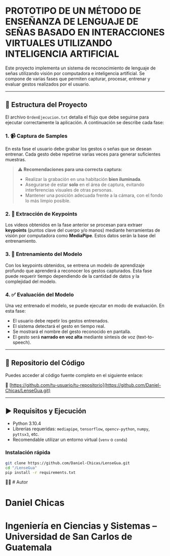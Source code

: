 # PROTOTIPO DE UN MÉTODO DE ENSEÑANZA DE LENGUAJE DE SEÑAS BASADO EN INTERACCIONES VIRTUALES UTILIZANDO INTELIGENCIA ARTIFICIAL

Este proyecto implementa un sistema de reconocimiento de lenguaje de señas utilizando visión por computadora e inteligencia artificial. Se compone de varias fases que permiten capturar, procesar, entrenar y evaluar gestos realizados por el usuario.

---

## 📁 Estructura del Proyecto

El archivo `OrdenEjecucion.txt` detalla el flujo que debe seguirse para ejecutar correctamente la aplicación. A continuación se describe cada fase:

### 1. 📹 Captura de Samples

En esta fase el usuario debe grabar los gestos o señas que se desean entrenar. Cada gesto debe repetirse varias veces para generar suficientes muestras.

> ⚠️ **Recomendaciones para una correcta captura:**
>
> - Realizar la grabación en una habitación **bien iluminada**.
> - Asegurarse de estar **solo** en el área de captura, evitando interferencias visuales de otras personas.
> - Mantener una posición adecuada frente a la cámara, con el fondo lo más limpio posible.

### 2. 🎯 Extracción de Keypoints

Los videos obtenidos en la fase anterior se procesan para extraer **keypoints** (puntos clave del cuerpo y/o manos) mediante herramientas de visión por computadora como **MediaPipe**. Estos datos serán la base del entrenamiento.

### 3. 🧠 Entrenamiento del Modelo

Con los keypoints obtenidos, se entrena un modelo de aprendizaje profundo que aprenderá a reconocer los gestos capturados. Esta fase puede requerir tiempo dependiendo de la cantidad de datos y la complejidad del modelo.

### 4. ✅ Evaluación del Modelo

Una vez entrenado el modelo, se puede ejecutar en modo de evaluación. En esta fase:

- El usuario debe repetir los gestos entrenados.
- El sistema detectará el gesto en tiempo real.
- Se mostrará el nombre del gesto reconocido en pantalla.
- El gesto será **narrado en voz alta** mediante síntesis de voz (text-to-speech).

---

## 📎 Repositorio del Código

Puedes acceder al código fuente completo en el siguiente enlace:

🔗 [https://github.com/tu-usuario/tu-repositorio](https://github.com/Daniel-Chicas/LenseGua.git)  

---

## ▶️ Requisitos y Ejecución

- Python 3.10.4
- Librerías requeridas: `mediapipe`, `tensorflow`, `opencv-python`, `numpy`, `pyttsx3`, etc.
- Recomendable utilizar un entorno virtual (`venv` o `conda`)

### Instalación rápida

```bash
git clone https://github.com/Daniel-Chicas/LenseGua.git
cd "/LenseGua"
pip install -r requirements.txt
```

👨‍💻 # Autor
# Daniel Chicas
# Ingeniería en Ciencias y Sistemas – Universidad de San Carlos de Guatemala
